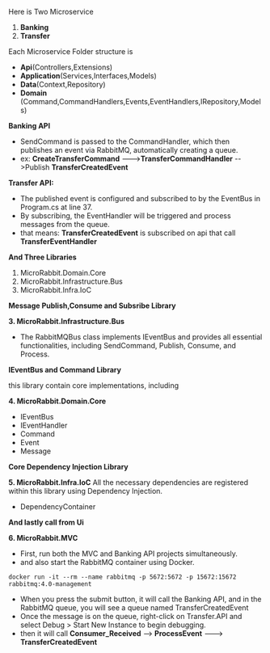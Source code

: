 
Here is Two Microservice
1. **Banking** 
2. **Transfer**

Each Microservice Folder structure is
- **Api**(Controllers,Extensions)
- **Application**(Services,Interfaces,Models)
- **Data**(Context,Repository)
- **Domain** (Command,CommandHandlers,Events,EventHandlers,IRepository,Models)
  
**Banking API**
- SendCommand is passed to the CommandHandler, which then publishes an event via RabbitMQ, automatically creating a queue.
- ex: **CreateTransferCommand** --->**TransferCommandHandler** -->Publish **TransferCreatedEvent**
  
**Transfer API:**
- The published event is configured and subscribed to by the EventBus in Program.cs at line 37.
- By subscribing, the EventHandler will be triggered and process messages from the queue.
- that means: **TransferCreatedEvent** is subscribed on api that call **TransferEventHandler**

**And Three Libraries**

1. MicroRabbit.Domain.Core 
2. MicroRabbit.Infrastructure.Bus
3. MicroRabbit.Infra.IoC
   
**Message Publish,Consume and Subsribe Library**

**3. MicroRabbit.Infrastructure.Bus**

- The RabbitMQBus class implements IEventBus and provides all essential functionalities, including SendCommand, Publish, Consume, and Process.

**IEventBus and Command Library**

this library contain core implementations, including

**4. MicroRabbit.Domain.Core**

   - IEventBus
   - IEventHandler
   - Command
   - Event
   - Message

     
**Core Dependency Injection Library**

**5. MicroRabbit.Infra.IoC**
All the necessary dependencies are registered within this library using Dependency Injection.
- DependencyContainer

**And lastly call from Ui**

**6. MicroRabbit.MVC**

- First, run both the MVC and Banking API projects simultaneously.
- and also start the RabbitMQ container using Docker.
  
`docker run -it --rm --name rabbitmq -p 5672:5672 -p 15672:15672 rabbitmq:4.0-management`
- When you press the submit button, it will call the Banking API, and in the RabbitMQ queue, you will see a queue named TransferCreatedEvent
- Once the message is on the queue, right-click on Transfer.API and select Debug > Start New Instance to begin debugging.
- then it will call **Consumer_Received** --> **ProcessEvent** ---> **TransferCreatedEvent**


